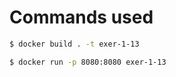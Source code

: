 # Commands used

```bash
$ docker build . -t exer-1-13
```

```bash
$ docker run -p 8080:8080 exer-1-13
```
